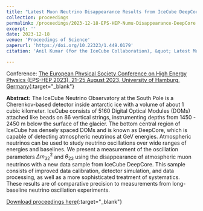 ```yaml
---
title: "Latest Muon Neutrino Disappearance Results from IceCube DeepCore"
collection: proceedings
permalink: /proceedings/2023-12-18-EPS-HEP-Numu-Disappearance-DeepCore
excerpt: ''
date: 2023-12-18
venue: 'Proceedings of Science'
paperurl: 'https://doi.org/10.22323/1.449.0179'
citation: 'Anil Kumar (for the IceCube Collaboration), &quot; Latest Muon Neutrino Disappearance Results from IceCube DeepCore&quot;, Proceedings of the European Physical Society Conference on High Energy Physics (EPS-HEP 2023), 21-25 August 2023,  University of Hamburg, Germany, <i>PoS(EPS-HEP2023)</i> 179.'

---
```


Conference: [The European Physical Society Conference on High Energy Physics (EPS-HEP 2023), 21-25 August 2023,  University of Hamburg, Germany](https://www.eps-hep2023.eu/){:target="_blank"}


**Abstract:** The IceCube Neutrino Observatory at the South Pole is a Cherenkov-based detector inside antarctic ice with a volume of about 1 cubic kilometer. IceCube consists of 5160 Digital Optical Modules (DOMs) attached like beads on 86 vertical strings, instrumenting depths from 1450 - 2450 m below the surface of the glacier. The bottom central region of IceCube has densely spaced DOMs and is known as DeepCore, which is capable of detecting atmospheric neutrinos at GeV energies. Atmospheric neutrinos can be used to study neutrino oscillations over wide ranges of energies and baselines. We present a measurement of the oscillation parameters $\Delta m^2_{32}$ and $\theta_{23}$ using the disappearance of atmospheric muon neutrinos with a new data sample from IceCube DeepCore. This sample consists of improved data calibration, detector simulation, and data processing, as well as a more sophisticated treatment of systematics. These results are of comparative precision to measurements from long-baseline neutrino oscillation experiments.
 
[Download proceedings here](https://doi.org/10.22323/1.449.0179){:target="_blank"}